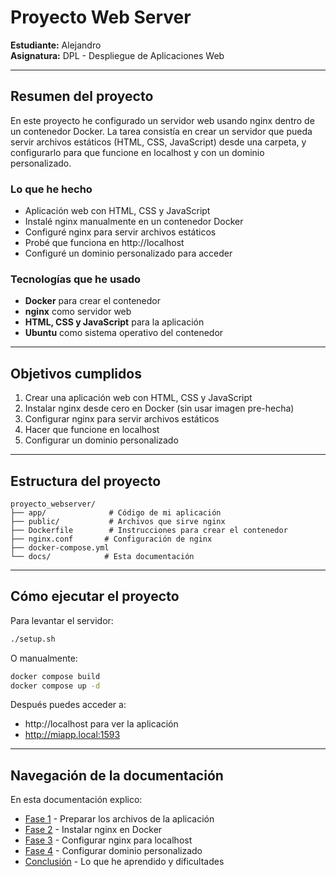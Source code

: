# Proyecto Web Server

**Estudiante:** Alejandro  
**Asignatura:** DPL - Despliegue de Aplicaciones Web

---

## Resumen del proyecto

En este proyecto he configurado un servidor web usando nginx dentro de un contenedor Docker. La tarea consistía en crear un servidor que pueda servir archivos estáticos (HTML, CSS, JavaScript) desde una carpeta, y configurarlo para que funcione en localhost y con un dominio personalizado.

### Lo que he hecho

- Aplicación web con HTML, CSS y JavaScript
- Instalé nginx manualmente en un contenedor Docker
- Configuré nginx para servir archivos estáticos
- Probé que funciona en http://localhost
- Configuré un dominio personalizado para acceder

### Tecnologías que he usado

- **Docker** para crear el contenedor
- **nginx** como servidor web
- **HTML, CSS y JavaScript** para la aplicación
- **Ubuntu** como sistema operativo del contenedor

---

## Objetivos cumplidos

1. Crear una aplicación web con HTML, CSS y JavaScript
2. Instalar nginx desde cero en Docker (sin usar imagen pre-hecha)
3. Configurar nginx para servir archivos estáticos
4. Hacer que funcione en localhost
5. Configurar un dominio personalizado

---

## Estructura del proyecto

```
proyecto_webserver/
├── app/              # Código de mi aplicación
├── public/           # Archivos que sirve nginx
├── Dockerfile        # Instrucciones para crear el contenedor
├── nginx.conf       # Configuración de nginx
├── docker-compose.yml
└── docs/            # Esta documentación
```

---

## Cómo ejecutar el proyecto

Para levantar el servidor:

```bash
./setup.sh
```

O manualmente:
```bash
docker compose build
docker compose up -d
```

Después puedes acceder a:
- http://localhost para ver la aplicación
- http://miapp.local:1593 

---

## Navegación de la documentación

En esta documentación explico:
- [Fase 1](fases/fase1.md) - Preparar los archivos de la aplicación
- [Fase 2](fases/fase2.md) - Instalar nginx en Docker
- [Fase 3](fases/fase3.md) - Configurar nginx para localhost
- [Fase 4](fases/fase4.md) - Configurar dominio personalizado
- [Conclusión](conclusion.md) - Lo que he aprendido y dificultades
